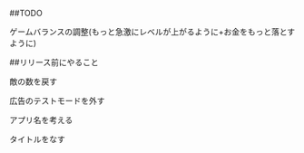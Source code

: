 ##TODO

ゲームバランスの調整(もっと急激にレベルが上がるように+お金をもっと落とすように)

##リリース前にやること

敵の数を戻す

広告のテストモードを外す

アプリ名を考える

タイトルをなす
